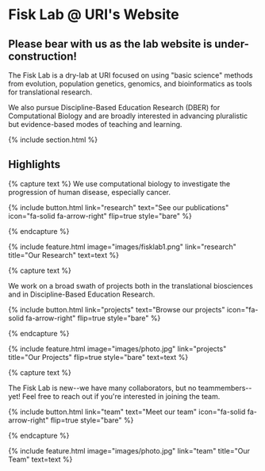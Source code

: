 ---
---

# Fisk Lab @ URI's Website
## Please bear with us as the lab website is under-construction!
The Fisk Lab is a dry-lab at URI focused on using "basic science" methods from evolution, population genetics, genomics, and bioinformatics as tools for translational research.

We also pursue Discipline-Based Education Research (DBER) for Computational Biology and are broadly interested in advancing pluralistic but evidence-based modes of teaching and learning.

{% include section.html %}

## Highlights

{% capture text %}
We use computational biology to investigate the progression of human disease, especially cancer.

{%
  include button.html
  link="research"
  text="See our publications"
  icon="fa-solid fa-arrow-right"
  flip=true
  style="bare"
%}

{% endcapture %}

{%
  include feature.html
  image="images/fisklab1.png"
  link="research"
  title="Our Research"
  text=text
%}

{% capture text %}

We work on a broad swath of projects both in the translational biosciences and in Discipline-Based Education Research.

{%
  include button.html
  link="projects"
  text="Browse our projects"
  icon="fa-solid fa-arrow-right"
  flip=true
  style="bare"
%}

{% endcapture %}

{%
  include feature.html
  image="images/photo.jpg"
  link="projects"
  title="Our Projects"
  flip=true
  style="bare"
  text=text
%}

{% capture text %}

The Fisk Lab is new--we have many collaborators, but no teammembers--yet! Feel free to reach out if you're interested in joining the team.

{%
  include button.html
  link="team"
  text="Meet our team"
  icon="fa-solid fa-arrow-right"
  flip=true
  style="bare"
%}

{% endcapture %}

{%
  include feature.html
  image="images/photo.jpg"
  link="team"
  title="Our Team"
  text=text
%}
